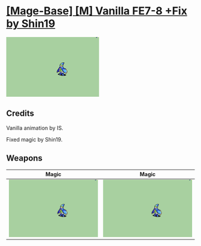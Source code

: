 # [\[Mage-Base\] \[M\] Vanilla FE7-8 +Fix by Shin19](./)

<img src="./6.%20Magic/Magic_000.png" alt="[Mage-Base] [M] Vanilla FE7-8 +Fix by Shin19 standing" />

## Credits

Vanilla animation by IS. 

Fixed magic by Shin19.

## Weapons


|Magic |Magic |
|  :---: | :---: |
| <img alt="Magic animation" src="./6.%20Magic/Magic.gif" /> | <img alt="Magic animation" src="./6.%20Magic%20(Fixed)/Magic.gif" /> |

